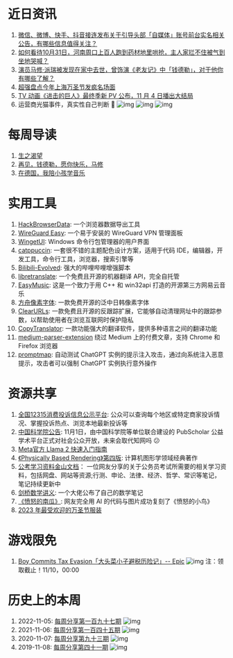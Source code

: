 # 近日资讯

1. [微信、微博、快手、抖音接连发布关于引导头部「自媒体」账号前台实名相关公告，有哪些信息值得关注？](https://www.zhihu.com/question/628542532)
2. [如何看待10月31日，河南周口上百人跑到药材地里哄抢，主人家拦不住被气到坐地哭喊？](https://www.zhihu.com/question/628653749)
3. [演员马修·派瑞被发现在家中去世，曾饰演《老友记》中「钱德勒」，对于他你有哪些了解？](https://www.zhihu.com/question/628262997)
4. [超强盘点今年上海万圣节发疯名场面](https://www.bilibili.com/video/BV1VG411y7yC)
5. [TV 动画《进击的巨人》最终季新 PV 公布，11 月 4 日播出大结局](https://www.ithome.com/0/728/382.htm)
6. 运营商光猫事件，真实性自己判断 🤣
![img](http://mmbiz.qpic.cn/sz_mmbiz_png/pDARXZuibAKS6XDiaYOrpx9HqL2bSAbOLTjLReZl8xpZkYyseeYxuPU5GMk1m8UsdPmqc0Fy7vSiableTUY2Bk6Qg/640?wx_fmt=png)
![img](http://mmbiz.qpic.cn/sz_mmbiz_png/pDARXZuibAKS6XDiaYOrpx9HqL2bSAbOLT8me9HQkGj91I2ahPyhm4wWereJqzbPmk8lRTZeGicFKMrT8uESwPbkA/640?wx_fmt=png)
![img](http://mmbiz.qpic.cn/sz_mmbiz_png/pDARXZuibAKS6XDiaYOrpx9HqL2bSAbOLTwrxAkQGrj0VQ8I72qGqE2w19I1kyf0pmzafdQrbcv86azx7Nvib5BPg/640?wx_fmt=png)

# 每周导读

1. [生之渴望](https://mp.weixin.qq.com/s/hzlQbVE-vauA9MZkIkGXKw)
2. [再见，钱德勒，愿你快乐，马修](https://mp.weixin.qq.com/s/PCQDyKGUSmIu2GoRN3AV8Q)
3. [在德国，我陪小孩学音乐](https://mp.weixin.qq.com/s/MOl5uv211TmwcWs2djBogA)

# 实用工具

1. [HackBrowserData](https://github.com/moonD4rk/HackBrowserData): 一个浏览器数据导出工具 
2. [WireGuard Easy](https://github.com/wg-easy/wg-easy): 一个易于安装的 WireGuard VPN 管理面板
3. [WingetUI](https://github.com/marticliment/WingetUI): Windows 命令行包管理器的用户界面
4. [catppuccin](https://github.com/catppuccin/catppuccin): 一套很不错的主题配色设计方案，适用于代码 IDE，编辑器，开发工具，命令行工具，浏览器，搜索引擎等
5. [Bilibili-Evolved](https://github.com/the1812/Bilibili-Evolved): 强大的哔哩哔哩增强脚本
6. [libretranslate](https://libretranslate.com/): 一个免费且开源的机器翻译 API，完全自托管
7. [EasyMusic](https://github.com/heyManNice/EasyMusic/): 这是一个致力于用 C++ 和 win32api 打造的开源第三方网易云音乐
8. [方舟像素字体](https://github.com/TakWolf/ark-pixel-font): 一款免费开源的泛中日韩像素字体
9. [ClearURLs](https://github.com/ClearURLs/Addon): 一款免费且开源的反跟踪扩展，它能够自动清理网址中的跟踪参数，以帮助使用者在浏览互联网时保护隐私
10. [CopyTranslator](https://github.com/CopyTranslator/CopyTranslator): 一款功能强大的翻译软件，提供多种语言之间的翻译功能
11. [medium-parser-extension](https://github.com/Xatta-Trone/medium-parser-extension) 绕过 Medium 上的付费文章，支持 Chrome 和 Firefox 浏览器
12. [promptmap](https://github.com/utkusen/promptmap): 自动测试 ChatGPT 实例的提示注入攻击，通过向系统注入恶意提示，攻击者可以强制 ChatGPT 实例执行意外操作

# 资源共享

1. [全国12315消费投诉信息公示平台](https://tsgs.12315.cn/#/viewport): 公众可以查询每个地区或特定商家投诉情况、掌握投诉热点、浏览本地最新投诉等
2. [中国科学院公告](https://www.cas.cn/sygz/202311/t20231101_4983866.shtml): 11月1日，由中国科学院等单位联合建设的 PubScholar 公益学术平台正式对社会公众开放，未来会取代知网吗 😕
3. [Meta官方 Llama 2 快速入门指南](https://ai.meta.com/llama/get-started/)
4. [《Physically Based Rendering》第四版](https://github.com/kanition/pbrtbook): 计算机图形学领域经典著作
5. [公考学习资料金山文档](https://www.kdocs.cn/l/ctYoDB9lU4o9)： 一位网友分享的关于公务员考试所需要的相关学习资料，包括网盘、网站等资源;行测、申论、法律、经济、哲学、常识等笔记，笔记持续更新中
6. [剑桥数学讲义](https://github.com/dalcde/cam-notes): 一个大佬公布了自己的数学笔记
7. [《愤怒的南瓜》](https://bestaiprompts.art/angry-pumpkins/index.html): 网友完全用 AI 的代码与图片成功复刻了《愤怒的小鸟》
8. [2023 年最受欢迎的万圣节服装](https://frightgeist.withgoogle.com/)

# 游戏限免

1. [Boy Commits Tax Evasion「大头菜小子避税历险记」-- Epic](https://store.epicgames.com/p/turnip-boy-commits-tax-evasion-fb2084)
![img](https://mmbiz.qpic.cn/sz_mmbiz_png/pDARXZuibAKS6XDiaYOrpx9HqL2bSAbOLTun1f9dcNjkYXGEHqBDrpia1O2CibfJmambN0JT8M7G7fYvRxW2VpEWdg/640?wx_fmt=png)
注：领取截止！11/10，00:00

# 历史上的本周

1. 2022-11-05: [每周分享第一百九十七期](https://mp.weixin.qq.com/s/EyW_5vB_5kBtnd6ayIMyig)
![img](https://mmbiz.qpic.cn/sz_mmbiz_jpg/pDARXZuibAKQDHPvYoePcMqtIE4aYloPVQZFXcu8QgvvRMayq4MaLsbibbnmyiaJibJXJ63V7vbfdVFJIjkAgbaMjA/640?wx_fmt=jpeg&wxfrom=5&wx_lazy=1&wx_co=1)
2. 2021-11-06: [每周分享第一百四十五期](https://mp.weixin.qq.com/s/BS25rMY6qaOuyGuOnl3wlw)
![img](https://mmbiz.qpic.cn/sz_mmbiz_jpg/pDARXZuibAKSWEBXnNhWUSqd7DH8vxTAtMBaxibudLll8RjKUkJyk5zIVXl4jW3aLzD3CxQzYW7E9n4ibms3KncVg/640?wx_fmt=jpeg&wxfrom=5&wx_lazy=1&wx_co=1)
3. 2020-11-07: [每周分享第九十三期](https://mp.weixin.qq.com/s/CfytT-ZLqNh7cz5PMvHAzw)
![img](https://mmbiz.qpic.cn/sz_mmbiz_jpg/pDARXZuibAKQ0LuVtC0smHRn7iaA5Ol4pRgDfvJ4lIFiaCSmk5FEMKPF84umkvSjric9j9ZoepZDJiaxMdKct9JniabA/640?wx_fmt=jpeg&wxfrom=5&wx_lazy=1&wx_co=1)
4. 2019-11-08: [每周分享第四十一期](https://mp.weixin.qq.com/s/IUXz8xuYmMMhPf0NV628WQ)
![img](https://mmbiz.qpic.cn/sz_mmbiz_png/pDARXZuibAKTn3OOiaiaM0yK0w9lxB8TiaxK5GfIicQIiaVQcdPBAxORiawnLbNnt7UGV1b2q6DkazD9PqMmicVrjaNrfA/640?wx_fmt=png&wxfrom=5&wx_lazy=1&wx_co=1)
